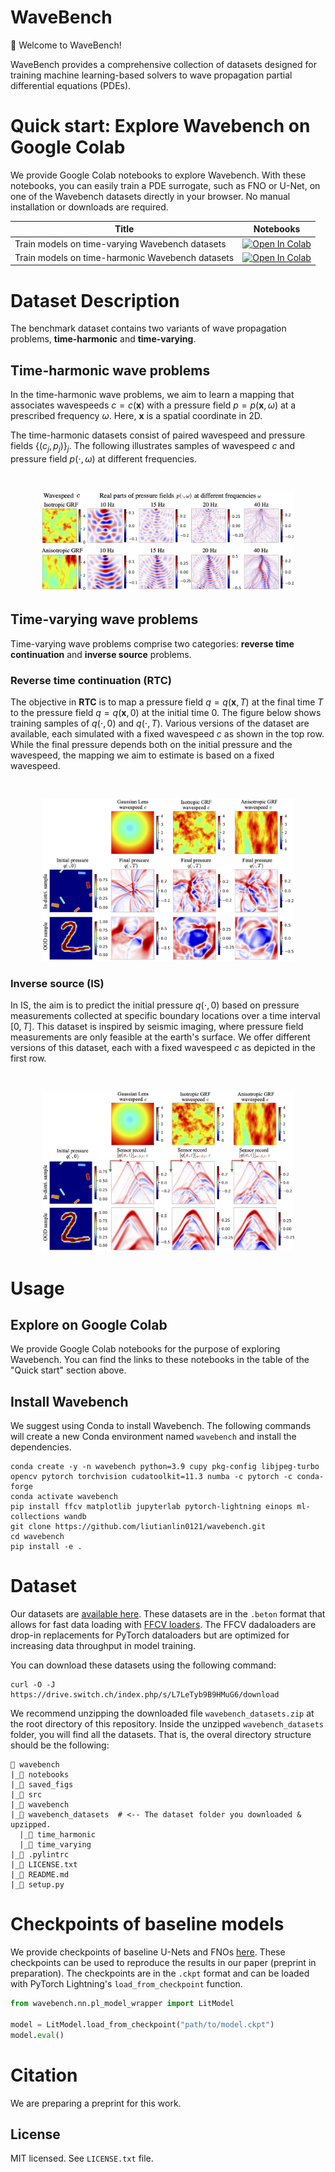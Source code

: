 # WaveBench

👋 Welcome to WaveBench!

WaveBench provides a comprehensive collection of datasets designed for training machine learning-based solvers to wave propagation partial differential equations (PDEs).

# Quick start: Explore Wavebench on Google Colab

We provide Google Colab notebooks to explore Wavebench. With these notebooks, you can easily train a PDE surrogate, such as FNO or U-Net, on one of the Wavebench datasets directly in your browser. No manual installation or downloads are required.

|Title  | Notebooks |
| --- | --- |
| Train models on time-varying Wavebench datasets  | [![Open In Colab](https://colab.research.google.com/assets/colab-badge.svg)](https://colab.research.google.com/drive/1wrmSgIRomwrLw68X6TLeUWEYOiTFPycl?usp=sharing)|
| Train models on time-harmonic Wavebench datasets  | [![Open In Colab](https://colab.research.google.com/assets/colab-badge.svg)](https://colab.research.google.com/drive/1Ug8YRBv6VUrrf7iZxeaId3rBXsBnvqus?usp=sharing)|



# Dataset Description

The benchmark dataset contains two variants of wave propagation problems, **time-harmonic** and **time-varying**.


## Time-harmonic wave problems

In the time-harmonic wave problems, we aim to learn a mapping that associates wavespeeds $c = c(\boldsymbol{x})$ with a pressure field $p = p(\boldsymbol{x}, \omega)$ at a prescribed frequency $\omega$. Here, $\boldsymbol{x}$ is a spatial coordinate in 2D.

The time-harmonic datasets consist of paired wavespeed and pressure fields $\{(c_j, p_j)\}_{j}$. The following illustrates samples of wavespeed $c$ and pressure field $p(\cdot, \omega)$ at different frequencies.

<br />
<p align="center">
<img src = "./saved_figs/dataset_demo/wavebench_helmholtz_demo.png" width=80%>
</p>


## Time-varying wave problems

Time-varying wave problems comprise two categories: **reverse time continuation** and **inverse source** problems.

### Reverse time continuation (RTC)

The objective in **RTC** is to map a pressure field $q = q(\boldsymbol{x}, T)$ at the final time $T$ to the pressure field $q = q(\boldsymbol{x}, 0)$ at the initial time $0$. The figure below shows training samples of $q(\cdot, 0)$ and $q(\cdot, T)$. Various versions of the dataset are available, each simulated with a fixed wavespeed $c$ as shown in the top row. While the final pressure depends both on the initial pressure and the wavespeed, the mapping we aim to estimate is based on a fixed wavespeed.

<br />
<p align="center">
<img src = "./saved_figs/dataset_demo/wavebench_rtc_demo.png" width=80%>
</p>

### Inverse source (IS)

In IS, the aim is to predict the initial pressure $q(\cdot, 0)$ based on pressure measurements collected at specific boundary locations over a time interval $[0, T]$. This dataset is inspired by seismic imaging, where pressure field measurements are only feasible at the earth's surface. We offer different versions of this dataset, each with a fixed wavespeed $c$ as depicted in the first row.

<br />
<p align="center">
<img src = "./saved_figs/dataset_demo/wavebench_is_demo.png" width=80%>
</p>


# Usage

## Explore on Google Colab
We provide Google Colab notebooks for the purpose of exploring Wavebench. You can find the links to these notebooks in the table of the "Quick start" section above.

## Install Wavebench

We suggest using Conda to install Wavebench. The following commands will create a new Conda environment named `wavebench` and install the dependencies.

```
conda create -y -n wavebench python=3.9 cupy pkg-config libjpeg-turbo opencv pytorch torchvision cudatoolkit=11.3 numba -c pytorch -c conda-forge
conda activate wavebench
pip install ffcv matplotlib jupyterlab pytorch-lightning einops ml-collections wandb
git clone https://github.com/liutianlin0121/wavebench.git
cd wavebench
pip install -e .
```

# Dataset

Our datasets are [available here](https://drive.switch.ch/index.php/s/L7LeTyb9B9HMuG6). These datasets are in the `.beton` format that allows for fast data loading with [FFCV loaders](https://ffcv.io/). The FFCV dadaloaders are drop-in replacements for PyTorch dataloaders but are optimized for increasing data throughput in model training.


You can download these datasets using the following command:

```
curl -O -J https://drive.switch.ch/index.php/s/L7LeTyb9B9HMuG6/download
```

We recommend unzipping the downloaded file `wavebench_datasets.zip` at the root directory of this repository. Inside the unzipped `wavebench_datasets` folder, you will find all the datasets. That is, the overal directory structure should be the following:

```
📂 wavebench
|_📁 notebooks
|_📁 saved_figs
|_📁 src
|_📁 wavebench
|_📁 wavebench_datasets  # <-- The dataset folder you downloaded & upzipped.
  |_📁 time_harmonic
  |_📁 time_varying
|_📄 .pylintrc
|_📄 LICENSE.txt
|_📄 README.md
|_📄 setup.py
```

# Checkpoints of baseline models

We provide checkpoints of baseline U-Nets and FNOs [here](https://drive.google.com/drive/folders/11xLtRWP3q31ki_r4vsV09yM84BPffcJU?usp=sharing). These checkpoints can be used to reproduce the results in our paper (preprint in preparation). The checkpoints are in the `.ckpt` format and can be loaded with PyTorch Lightning's `load_from_checkpoint` function.

```python
from wavebench.nn.pl_model_wrapper import LitModel

model = LitModel.load_from_checkpoint("path/to/model.ckpt")
model.eval()
```

# Citation

We are preparing a preprint for this work.

## License
MIT licensed. See `LICENSE.txt` file.